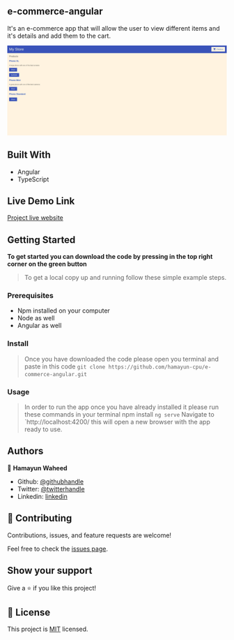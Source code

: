 ## e-commerce-angular

It's an e-commerce app that will allow the user to view different items and it's details and add them to the cart.  

![screenshot](./src/assets/ss.png)

## Built With

- Angular
- TypeScript

## Live Demo Link

[Project live website](https://e-commerce-app-a275c.web.app/)


## Getting Started

**To get started you can download the code by pressing in the top right corner on the green button**

> To get a local copy up and running follow these simple example steps.

### Prerequisites

- Npm installed on your computer
- Node as well
- Angular as well

### Install

> Once you have downloaded the code please open you terminal and paste in this code
> `git clone https://github.com/hamayun-cpu/e-commerce-angular.git`

### Usage

> In order to run the app once you have already installed it please run these commands in your terminal
> npm install
> `ng serve`
> Navigate to `http://localhost:4200/
> this will open a new browser with the app ready to use.

## Authors

👤 **Hamayun Waheed**

- Github: [@githubhandle](https://github.com/hamayun-cpu)
- Twitter: [@twitterhandle](https://twitter.com/hamayun_waheed?s=09&fbclid=IwAR0rfO9cMDDeCX8LfXf4cCNQDrL4LpJ02Q2csWhcT-VtMQ0Cy9EgTB4Wq8E)
- Linkedin: [linkedin](https://www.linkedin.com/in/hamayun-waheed-3527381b2/)

## 🤝 Contributing

Contributions, issues, and feature requests are welcome!

Feel free to check the [issues page](https://github.com/hamayun-cpu/e-commerce-angular/issues).

## Show your support

Give a ⭐️ if you like this project!

## 📝 License

This project is [MIT](lic.url) licensed.
